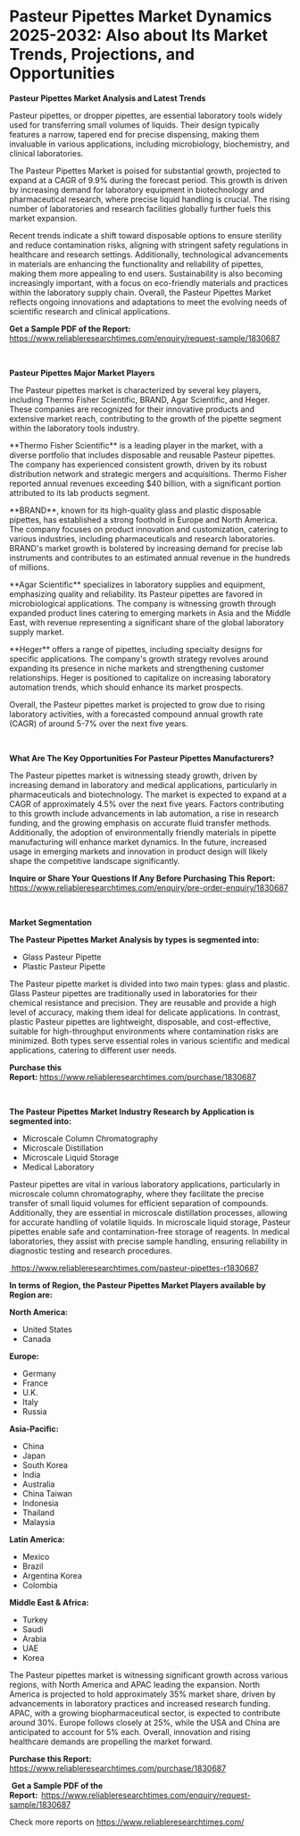 <p><h1>Pasteur Pipettes Market Dynamics 2025-2032: Also about Its Market Trends, Projections, and Opportunities</h1></p><p><strong>Pasteur Pipettes Market Analysis and Latest Trends</strong></p>
<p><p>Pasteur pipettes, or dropper pipettes, are essential laboratory tools widely used for transferring small volumes of liquids. Their design typically features a narrow, tapered end for precise dispensing, making them invaluable in various applications, including microbiology, biochemistry, and clinical laboratories.</p><p>The Pasteur Pipettes Market is poised for substantial growth, projected to expand at a CAGR of 9.9% during the forecast period. This growth is driven by increasing demand for laboratory equipment in biotechnology and pharmaceutical research, where precise liquid handling is crucial. The rising number of laboratories and research facilities globally further fuels this market expansion.</p><p>Recent trends indicate a shift toward disposable options to ensure sterility and reduce contamination risks, aligning with stringent safety regulations in healthcare and research settings. Additionally, technological advancements in materials are enhancing the functionality and reliability of pipettes, making them more appealing to end users. Sustainability is also becoming increasingly important, with a focus on eco-friendly materials and practices within the laboratory supply chain. Overall, the Pasteur Pipettes Market reflects ongoing innovations and adaptations to meet the evolving needs of scientific research and clinical applications.</p></p>
<p><strong>Get a Sample PDF of the Report:&nbsp;</strong> <a href="https://www.reliableresearchtimes.com/enquiry/request-sample/1830687?utm_campaign=3284&utm_medium=2&utm_source=Github&utm_content=ia&utm_term=04042025&utm_id=pasteur-pipettes">https://www.reliableresearchtimes.com/enquiry/request-sample/1830687</a></p>
<p>&nbsp;</p>
<p><strong>Pasteur Pipettes Major Market Players</strong></p>
<p><p>The Pasteur pipettes market is characterized by several key players, including Thermo Fisher Scientific, BRAND, Agar Scientific, and Heger. These companies are recognized for their innovative products and extensive market reach, contributing to the growth of the pipette segment within the laboratory tools industry.</p><p>**Thermo Fisher Scientific** is a leading player in the market, with a diverse portfolio that includes disposable and reusable Pasteur pipettes. The company has experienced consistent growth, driven by its robust distribution network and strategic mergers and acquisitions. Thermo Fisher reported annual revenues exceeding $40 billion, with a significant portion attributed to its lab products segment.</p><p>**BRAND**, known for its high-quality glass and plastic disposable pipettes, has established a strong foothold in Europe and North America. The company focuses on product innovation and customization, catering to various industries, including pharmaceuticals and research laboratories. BRAND's market growth is bolstered by increasing demand for precise lab instruments and contributes to an estimated annual revenue in the hundreds of millions.</p><p>**Agar Scientific** specializes in laboratory supplies and equipment, emphasizing quality and reliability. Its Pasteur pipettes are favored in microbiological applications. The company is witnessing growth through expanded product lines catering to emerging markets in Asia and the Middle East, with revenue representing a significant share of the global laboratory supply market.</p><p>**Heger** offers a range of pipettes, including specialty designs for specific applications. The company's growth strategy revolves around expanding its presence in niche markets and strengthening customer relationships. Heger is positioned to capitalize on increasing laboratory automation trends, which should enhance its market prospects.</p><p>Overall, the Pasteur pipettes market is projected to grow due to rising laboratory activities, with a forecasted compound annual growth rate (CAGR) of around 5-7% over the next five years.</p></p>
<p>&nbsp;</p>
<p><strong>What Are The Key Opportunities For Pasteur Pipettes Manufacturers?</strong></p>
<p><p>The Pasteur pipettes market is witnessing steady growth, driven by increasing demand in laboratory and medical applications, particularly in pharmaceuticals and biotechnology. The market is expected to expand at a CAGR of approximately 4.5% over the next five years. Factors contributing to this growth include advancements in lab automation, a rise in research funding, and the growing emphasis on accurate fluid transfer methods. Additionally, the adoption of environmentally friendly materials in pipette manufacturing will enhance market dynamics. In the future, increased usage in emerging markets and innovation in product design will likely shape the competitive landscape significantly.</p></p>
<p><strong>Inquire or Share Your Questions If Any Before Purchasing This Report:</strong> <a href="https://www.reliableresearchtimes.com/enquiry/pre-order-enquiry/1830687?utm_campaign=3284&utm_medium=2&utm_source=Github&utm_content=ia&utm_term=04042025&utm_id=pasteur-pipettes">https://www.reliableresearchtimes.com/enquiry/pre-order-enquiry/1830687</a></p>
<p>&nbsp;</p>
<p><strong>Market Segmentation</strong></p>
<p><strong>The Pasteur Pipettes Market Analysis by types is segmented into:</strong></p>
<p><ul><li>Glass Pasteur Pipette</li><li>Plastic Pasteur Pipette</li></ul></p>
<p><p>The Pasteur pipette market is divided into two main types: glass and plastic. Glass Pasteur pipettes are traditionally used in laboratories for their chemical resistance and precision. They are reusable and provide a high level of accuracy, making them ideal for delicate applications. In contrast, plastic Pasteur pipettes are lightweight, disposable, and cost-effective, suitable for high-throughput environments where contamination risks are minimized. Both types serve essential roles in various scientific and medical applications, catering to different user needs.</p></p>
<p><strong>Purchase this Report:&nbsp;</strong><a href="https://www.reliableresearchtimes.com/purchase/1830687?utm_campaign=3284&utm_medium=2&utm_source=Github&utm_content=ia&utm_term=04042025&utm_id=pasteur-pipettes">https://www.reliableresearchtimes.com/purchase/1830687</a></p>
<p>&nbsp;</p>
<p><strong>The Pasteur Pipettes Market Industry Research by Application is segmented into:</strong></p>
<p><ul><li>Microscale Column Chromatography</li><li>Microscale Distillation</li><li>Microscale Liquid Storage</li><li>Medical Laboratory</li></ul></p>
<p><p>Pasteur pipettes are vital in various laboratory applications, particularly in microscale column chromatography, where they facilitate the precise transfer of small liquid volumes for efficient separation of compounds. Additionally, they are essential in microscale distillation processes, allowing for accurate handling of volatile liquids. In microscale liquid storage, Pasteur pipettes enable safe and contamination-free storage of reagents. In medical laboratories, they assist with precise sample handling, ensuring reliability in diagnostic testing and research procedures.</p></p>
<p><a href="https://www.reliableresearchtimes.com/pasteur-pipettes-r1830687?utm_campaign=3284&utm_medium=2&utm_source=Github&utm_content=ia&utm_term=04042025&utm_id=pasteur-pipettes">&nbsp;https://www.reliableresearchtimes.com/pasteur-pipettes-r1830687</a></p>
<p><strong>In terms of Region, the Pasteur Pipettes Market Players available by Region are:</strong></p>
<p>
    <p> <strong> North America: </strong>
        <ul>
            <li>United States</li>
            <li>Canada</li>
        </ul>
        </p> 
    <p> <strong> Europe: </strong>
        <ul>
            <li>Germany</li>
            <li>France</li>
            <li>U.K.</li>
            <li>Italy</li>
            <li>Russia</li>
        </ul>
        </p> 
    <p> <strong> Asia-Pacific: </strong>
        <ul>
            <li>China</li>
            <li>Japan</li>
            <li>South Korea</li>
            <li>India</li>
            <li>Australia</li>
            <li>China Taiwan</li>
            <li>Indonesia</li>
            <li>Thailand</li>
            <li>Malaysia</li>
        </ul>
        </p> 
    <p> <strong> Latin America: </strong>
        <ul>
            <li>Mexico</li>
            <li>Brazil</li>
            <li>Argentina Korea</li>
            <li>Colombia</li>
        </ul>
        </p> 
    <p> <strong> Middle East & Africa: </strong>
        <ul>
            <li>Turkey</li>
            <li>Saudi</li>
            <li>Arabia</li>
            <li>UAE</li>
            <li>Korea</li>
        </ul>
    </p>
    </p>
<p><p>The Pasteur pipettes market is witnessing significant growth across various regions, with North America and APAC leading the expansion. North America is projected to hold approximately 35% market share, driven by advancements in laboratory practices and increased research funding. APAC, with a growing biopharmaceutical sector, is expected to contribute around 30%. Europe follows closely at 25%, while the USA and China are anticipated to account for 5% each. Overall, innovation and rising healthcare demands are propelling the market forward.</p></p>
<p><strong>Purchase this Report: </strong><a href="https://www.reliableresearchtimes.com/purchase/1830687?utm_campaign=3284&utm_medium=2&utm_source=Github&utm_content=ia&utm_term=04042025&utm_id=pasteur-pipettes">https://www.reliableresearchtimes.com/purchase/1830687</a></p>
<p>&nbsp;<strong>Get a Sample PDF of the Report:&nbsp;&nbsp;</strong><a href="https://www.reliableresearchtimes.com/enquiry/request-sample/1830687?utm_campaign=3284&utm_medium=2&utm_source=Github&utm_content=ia&utm_term=04042025&utm_id=pasteur-pipettes">https://www.reliableresearchtimes.com/enquiry/request-sample/1830687</a></p>
<p><strong></strong></p>
<p>Check more reports on <a href="https://www.reliableresearchtimes.com/?utm_campaign=3284&utm_medium=2&utm_source=Github&utm_content=ia&utm_term=04042025&utm_id=pasteur-pipettes">https://www.reliableresearchtimes.com/</a></p>